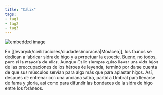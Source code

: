 ```yaml
---
title: "Cálix"
tags:
- tag1
- tag2
- tag3
---
```


![embedded image](https://assets.legendkeeper.com/c4c8d82e-a47e-4fc3-baa1-39cac093d89b.jpg "Attachment")

En [[levaryck/civilizaciones/ciudades/moracea|Morácea]], los faunos se dedican a fabricar sidra de higo y a perpetuar la especie. Bueno, no todos, pero sí la mayoría de ellos. Aunque Cálix siempre quiso llevar una vida lejos de las preocupaciones de los héroes de leyenda, terminó por darse cuenta de que sus músculos servían para algo más que para aplastar higos. Así, después de entrenar con una anciana sátira, partió a Umbral para llenarse de fama y gloria, así como para difundir las bondades de la sidra de higo entre los foráneos.